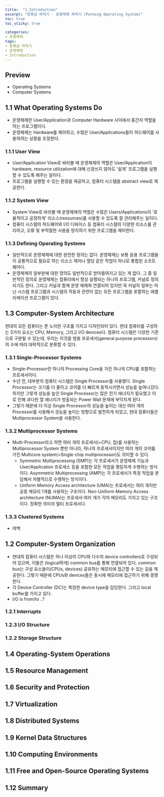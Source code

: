 ```yaml
---
title:  "1.Introduction"
excerpt: "등록금 파먹기 - 운영체제 파먹기 (Parming Operating System)"
toc: true
toc_sticky: true

categories:
- 운영체제
tags:
- 등록금 파먹기
- 운영체제
- Introduction
---
```


## Preview
* Operating Systems
* Computer Systems

<!--1강 Introduction to Operating Systems-->
## 1.1 What Operating Systems Do
* 운영체제란 User/Application과 Computer Hardware 사이에서 중간자 역할을 하는 프로그램이다.
* 운영체제는 Hardware를 제어하고, 수많은 User/Applications들이 하드웨어를 사용하려는 상황을 조정한다.
### 1.1.1 User View
* User/Application View로 바라볼 때 운영체제의 역할은 User/Application이 hardware, resource utilization에 대해 신경쓰지 않아도 '쉽게' 프로그램을 실행할 수 있도록 해주는 일이다.
* 프로그램을 실행할 수 있는 환경을 제공하고, 컴퓨터 시스템을 abstract view로 제공한다.
### 1.1.2 System View
* System View로 바라볼 때 운영체제의 역할은 수많은 Users/Applications이 '효율적이고 공정하게' 리소스(resources)를 사용할 수 있도록 잘 관리해주는 일이다.
* 컴퓨터 시스템의 하드웨어와 I/O 디바이스 등 컴퓨터 시스템의 다양한 리소스를 관리하고, 오류 및 부적절한 사용을 방지하기 위한 프로그램을 제어한다.
### 1.1.3 Defining Operating Systems
* 일반적으로 운영체제에 대한 완전한 정의는 없다. 운영체제는 보통 응용 프로그램들이 공통적으로 필요로 하는 리소스 제어나 할당 같은 작업이 하나로 통합된 소프트웨어다.
* 운영체제의 일부분에 대한 정의도 일반적으로 받아들여지고 있는 게 없다. 그 중 일반적인 정의로 운영체제는 컴퓨터에서 항상 실행되는 하나의 프로그램, 커널로 정의되기도 한다. 
그리고 커널과 함께 운영 체제와 연결되어 있지만 꼭 커널의 일부는 아닌 시스템 프로그램과 시스템의 작동과 관련이 없는 모든 프로그램을 포함하는 애플리케이션 프로그램이 있다.

## 1.3 Computer-System Architecture
현대의 모든 컴퓨터는 폰 노이만 구조를 가지고 디자인되어 있다. 현대 컴퓨터를 구성하는 3가지 요소는 CPU, Memory, 그리고 I/O devices다.
컴퓨터 시스템은 다양한 기준으로 구분될 수 있는데, 우리는 이것을 범용 프로세서(general purpose processors)의 수에 따라 대략적으로 분류할 수 있다.
### 1.3.1 Single-Processor Systems
* Single-Processor란 하나의 Processing Core을 가진 하나의 CPU를 포함하는 프로세서이다.
* 수년 전, 대부분의 컴퓨터 시스템은 Single Processor를 사용했다. Single Processor는 크기를 더 줄이고 코어를 더 빠르게 동작시키면서 성능을 높여나갔다.
 하지만 그렇게 성능을 높인 Single Processor는 많은 전기 에너지가 필요했고 이로 인해 과다한 열 에너지가 방출되는 Power Wall 문제에 부닥치게 된다.
* 그렇기 때문에 더 이상 Single Processor의 성능을 높이는 대신 여러 개의 Processor를 사용해서 성능을 높이는 방향으로 발전하게 되었고, 현대 컴퓨터들은 Multiprocessor System을 사용한다.
### 1.3.2 Multiprocessor Systems
* Multi-Processor라고 하면 여러 개의 프로세서(=CPU, 칩)를 사용하는 Multiprocessor System 뿐만 아니라, 하나의 프로세서이지만 여러 개의 코어를 가진 Multicore system(=Single-chip multiprocessor)도 의미할 수 있다.
  * Symmetric Multiprocessing (SMP)는 각 프로세서가 운영체제 기능과 User/Application 프로세스 등을 포함한 모든 작업을 평등하게 수행하는 방식이다.
    Asymmetric Multiprocessing (AMP)는 각 프로세서가 특정 작업을 분담해서 차별적으로 수행하는 방식이다.
  * Uniform Memory Access architecture (UMA)는 프로세서는 여러 개지만 공동 메모리 1개를 사용하는 구조이다.
    Non-Uniform Memory Access architecture (NUMA)는 프로세서 여러 개가 각자 메모리도 가지고 있는 구조이다. 정확한 의미의 멀티 프로세서다.
### 1.3.3 Clustered Systems
* 여백

<!--(강의 순서대로 재배치 한 것임. 숫자 단 하나도 오타 아님)-->
## 1.2 Computer-System Organization
* 현대의 컴퓨터 시스템은 하나 이상의 CPU와 다수의 device controllers로 구성되어 있으며, 이들은 (logical하게) common bus를 통해 연결되어 있다. common bus는 구성 요소들이(CPUs, devices) 공유하는 메모리에 접근할 수 있는 길을 제공한다. 그렇기 때문에 CPUs와 devices들은 동시에 메모리에 접근하기 위해 경쟁한다.
* 각 Device Controller (DC)는 특정한 device type을 담당한다. 그리고 local buffer를 가지고 있다.
* I/O is from/to ..?
### 1.2.1 Interrupts
### 1.2.3 I/O Structure
### 1.2.2 Storage Structure

<!--2강 -->
## 1.4 Operating-System Operations
## 1.5 Resource Management
## 1.6 Security and Protection
## 1.7 Virtualization
## 1.8 Distributed Systems
## 1.9 Kernel Data Structures
## 1.10 Computing Environments
## 1.11 Free and Open-Source Operating Systems
## 1.12 Summary